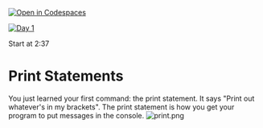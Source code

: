 [![Open in Codespaces](https://classroom.github.com/assets/launch-codespace-2972f46106e565e64193e422d61a12cf1da4916b45550586e14ef0a7c637dd04.svg)](https://classroom.github.com/open-in-codespaces?assignment_repo_id=15787500)

[![Day 1](https://img.youtube.com/vi/ASZVEe2WkI4/0.jpg)](https://www.youtube.com/watch?v=ASZVEe2WkI4?start=157 "Day 1")

Start at 2:37

# Print Statements
You just learned your first command: the print statement. It says "Print out whatever's in my brackets". The print statement is how you get your program to put messages in the console.
![print.png](print.png)
